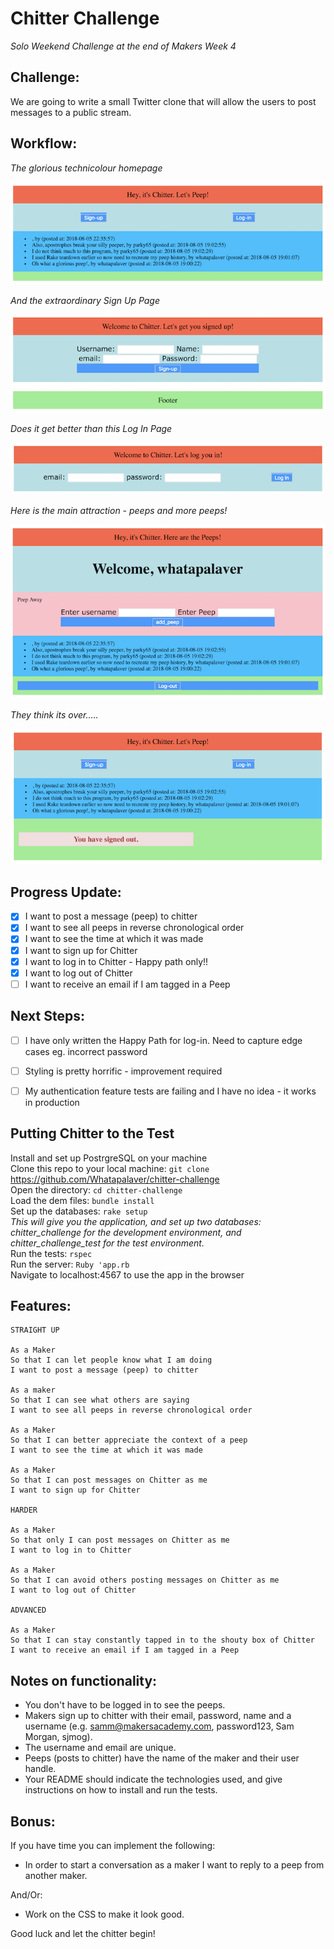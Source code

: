 Chitter Challenge
=================

*Solo Weekend Challenge at the end of Makers Week 4*

Challenge:
-------

We are going to write a small Twitter clone that will allow the users to post messages to a public stream.

Workflow:
--------
*The glorious technicolour homepage*  

![Homepage](https://github.com/Whatapalaver/chitter-challenge/blob/master/public/images/Home_page_1.png)

*And the extraordinary Sign Up Page*  

![Sign Up Page](https://github.com/Whatapalaver/chitter-challenge/blob/master/public/images/Sign_up_1.png)

*Does it get better than this Log In Page*  

![Log In Page](https://github.com/Whatapalaver/chitter-challenge/blob/master/public/images/Log_in_3.png)

*Here is the main attraction - peeps and more peeps!*  

![Add New Peep](https://github.com/Whatapalaver/chitter-challenge/blob/master/public/images/Add_new_peep_4.png)

*They think its over.....*

![Logged Out](https://github.com/Whatapalaver/chitter-challenge/blob/master/public/images/Log_out_5.png)

Progress Update:
-------
- [x] I want to post a message (peep) to chitter
- [x] I want to see all peeps in reverse chronological order
- [x] I want to see the time at which it was made
- [x] I want to sign up for Chitter
- [x] I want to log in to Chitter - Happy path only!!
- [x] I want to log out of Chitter
- [ ] I want to receive an email if I am tagged in a Peep

Next Steps:
---------
- [ ] I have only written the Happy Path for log-in. Need to capture edge cases eg. incorrect password 
- [ ] Styling is pretty horrific - improvement required 
- [ ] My authentication feature tests are failing and I have no idea - it works in production 


Putting Chitter to the Test
-----------

Install and set up PostrgreSQL on your machine  
Clone this repo to your local machine: `git clone` https://github.com/Whatapalaver/chitter-challenge  
Open the directory: `cd chitter-challenge`  
Load the dem files: `bundle install`  
Set up the databases: `rake setup`  
*This will give you the application, and set up two databases: chitter_challenge for the development environment, and chitter_challenge_test for the test environment.*  
Run the tests: `rspec`  
Run the server: `Ruby 'app.rb`  
Navigate to localhost:4567 to use the app in the browser  

Features:
-------

```
STRAIGHT UP

As a Maker
So that I can let people know what I am doing  
I want to post a message (peep) to chitter

As a maker
So that I can see what others are saying  
I want to see all peeps in reverse chronological order

As a Maker
So that I can better appreciate the context of a peep
I want to see the time at which it was made

As a Maker
So that I can post messages on Chitter as me
I want to sign up for Chitter

HARDER

As a Maker
So that only I can post messages on Chitter as me
I want to log in to Chitter

As a Maker
So that I can avoid others posting messages on Chitter as me
I want to log out of Chitter

ADVANCED

As a Maker
So that I can stay constantly tapped in to the shouty box of Chitter
I want to receive an email if I am tagged in a Peep
```

Notes on functionality:
------

* You don't have to be logged in to see the peeps.
* Makers sign up to chitter with their email, password, name and a username (e.g. samm@makersacademy.com, password123, Sam Morgan, sjmog).
* The username and email are unique.
* Peeps (posts to chitter) have the name of the maker and their user handle.
* Your README should indicate the technologies used, and give instructions on how to install and run the tests.

Bonus:
-----

If you have time you can implement the following:

* In order to start a conversation as a maker I want to reply to a peep from another maker.

And/Or:

* Work on the CSS to make it look good.

Good luck and let the chitter begin!
